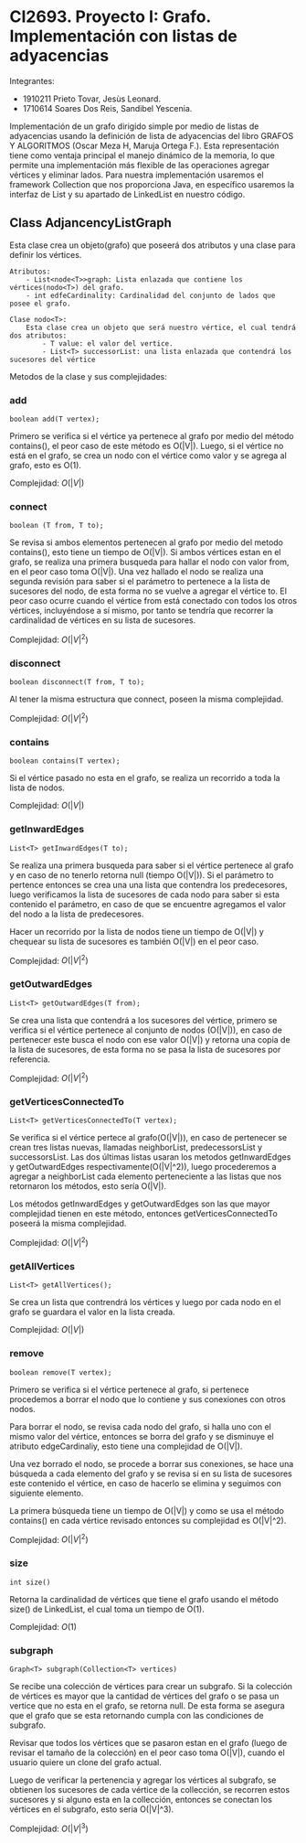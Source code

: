 # CI2693. Proyecto I: Grafo. Implementación con listas de adyacencias

Integrantes:
- 1910211 Prieto Tovar, Jesùs Leonard.
- 1710614 Soares Dos Reis, Sandibel Yescenia.
    
Implementación de un grafo dirigido simple por medio de listas de adyacencias usando la definición de lista de adyacencias del libro GRAFOS Y ALGORITMOS (Oscar Meza H, Maruja Ortega F.). Esta representación tiene como ventaja principal el manejo dinámico de la memoria, lo que permite una implementación más flexible de las operaciones agregar vértices y eliminar lados.
Para nuestra implementación usaremos el framework Collection que nos proporciona Java, en específico usaremos la interfaz de List y su apartado de LinkedList en nuestro código.

## Class AdjancencyListGraph
Esta clase crea un objeto(grafo) que poseerá dos atributos y una clase para definir los vértices.
    
    Atributos:
        - List<node<T>>graph: Lista enlazada que contiene los vértices(nodo<T>) del grafo.
        - int edfeCardinality: Cardinalidad del conjunto de lados que posee el grafo.
        
    Clase nodo<T>:
        Esta clase crea un objeto que será nuestro vértice, el cual tendrá dos atributos: 
            - T value: el valor del vertice.
            - List<T> successorList: una lista enlazada que contendrá los sucesores del vértice 

Metodos de la clase y sus complejidades:

### add
    boolean add(T vertex);
    
Primero se verifica si el vértice ya pertenece al grafo por medio del método contains(), el peor caso de este método es O(|V|). 
Luego, si el vértice no está en el grafo, se crea un nodo con el vértice como valor y se agrega al grafo, esto es O(1).

Complejidad: $O(|V|)$

### connect
    boolean (T from, T to);
    
Se revisa si ambos elementos pertenecen al grafo por medio del metodo contains(), esto tiene un tiempo de O(|V|).
Si ambos vértices estan en el grafo, se realiza una primera busqueda para hallar el nodo con valor from, en el peor caso toma O(|V|).
Una vez hallado el nodo se realiza una segunda revisión para saber si el parámetro to pertenece a la lista de sucesores del nodo, 
de esta forma no se vuelve a agregar el vértice to. El peor caso ocurre cuando el vértice from está conectado con todos los 
otros vértices, incluyéndose a sí mismo, por tanto se tendría que recorrer la cardinalidad de vértices en su lista de sucesores.

Complejidad: $O(|V|^2)$

### disconnect
    boolean disconnect(T from, T to);
    
Al tener la misma estructura que connect, poseen la misma complejidad.

Complejidad: $O(|V|^2)$

### contains
    boolean contains(T vertex);
    
Si el vértice pasado no esta en el grafo, se realiza un recorrido a toda la lista de nodos.

Complejidad: $O(|V|)$

### getInwardEdges
    List<T> getInwardEdges(T to);
    
Se realiza una primera busqueda para saber si el vértice pertenece al grafo y en caso de no tenerlo retorna null (tiempo O(|V|)).
Si el parámetro to pertence entonces se crea una una lista que contendra los predecesores, luego verificamos la lista de 
sucesores de cada nodo para saber si esta contenido el parámetro, en caso de que se encuentre agregamos el valor del nodo a la lista de predecesores. 
    
Hacer un recorrido por la lista de nodos tiene un tiempo de O(|V|) y chequear su lista de sucesores es también O(|V|) en el peor caso.

Complejidad: $O(|V|^2)$

### getOutwardEdges
    List<T> getOutwardEdges(T from);
    
Se crea una lista que contendrá a los sucesores del vértice, primero se verifica si el vértice pertenece al 
conjunto de nodos (O(|V|)), en caso de pertenecer este busca el nodo con ese valor O(|V|) y retorna una 
copia de la lista de sucesores, de esta forma no se pasa la lista de sucesores por referencia.

Complejidad: $O(|V|^2)$

### getVerticesConnectedTo
    List<T> getVerticesConnectedTo(T vertex);
    
Se verifica si el vértice pertece al grafo(O(|V|)), en caso de pertenecer se crean tres listas nuevas, llamadas neighborList,
predecessorsList y successorsList. Las dos últimas listas usaran los metodos getInwardEdges y getOutwardEdges 
respectivamente(O(|V|^2)), luego procederemos a agregar a neighborList cada elemento perteneciente a las listas 
que nos retornaron los métodos, esto sería O(|V|). 

Los métodos getInwardEdges y getOutwardEdges son las que mayor complejidad tienen en este método, entonces getVerticesConnectedTo
poseerá la misma complejidad.

Complejidad: $O(|V|^2)$

### getAllVertices
    List<T> getAllVertices();

Se crea un lista que contrendrá los vértices y luego por cada nodo en el grafo se guardara el valor en la lista creada.

Complejidad: $O(|V|)$

### remove
    boolean remove(T vertex);
    
Primero se verifica si el vértice pertenece al grafo, si pertenece procedemos a borrar el nodo que lo contiene 
y sus conexiones con otros nodos.
    
Para borrar el nodo, se revisa cada nodo del grafo, si halla uno con el mismo valor del vértice, entonces se borra del grafo y
se disminuye el atributo edgeCardinaliy, esto tiene una complejidad de O(|V|).
    
Una vez borrado el nodo, se procede a borrar sus conexiones, se hace una búsqueda a cada elemento del grafo y se revisa 
si en su lista de sucesores este contenido el vértice, en caso de hacerlo se elimina y seguimos con siguiente elemento. 
    
La primera búsqueda tiene un tiempo de O(|V|) y como se usa el método contains() en cada vértice revisado 
entonces su complejidad es O(|V|^2). 

Complejidad: $O(|V|^2)$

### size
    int size()
    
Retorna la cardinalidad de vértices que tiene el grafo usando el método size() de LinkedList, el cual toma un tiempo de O(1).

Complejidad: $O(1)$

### subgraph
    Graph<T> subgraph(Collection<T> vertices)

Se recibe una colección de vértices para crear un subgrafo. Si la colección de vértices es mayor 
que la cantidad de vértices del grafo o se pasa un vertice que no esta en el grafo, se retorna null.
De esta forma se asegura que el grafo que se esta retornando cumpla con las condiciones de subgrafo.

Revisar que todos los vértices que se pasaron estan en el grafo (luego de revisar el tamaño de la colección) en el peor caso toma O(|V|), 
cuando el usuario quiere un clone del grafo actual.

Luego de verificar la pertenencia y agregar los vértices al subgrafo, se obtienen los sucesores de cada vértice de la collección, 
se recorren estos sucesores y si alguno esta en la collección, entonces se conectan los vértices en el subgrafo, esto seria O(|V|^3).

Complejidad: $O(|V|^3)$
